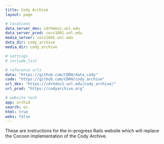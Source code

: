 ```yaml
---
title: Cody Archive
layout: page

# locations
data_server_dev: cdrhdev1.unl.edu
data_server_prod: cors1601.unl.edu
media_server: cors1601.unl.edu
data_dir: cody_archive
media_dir: cody_archive

# settings
# include_list

# reference urls
data: "https://github.com/CDRH/data_cody"
code: "https://github.com/CDRH/cody_archive"
url_dev: "https://cdrhdev1.unl.edu/cody_archive/"
url_prod: "https://codyarchive.org"

# website tech
app: orchid
search: es
html: true
webs: false
---
```


<p>These are instructions for the in-progress Rails website which will replace the Cocoon implementation of the Cody Archive.</p>
